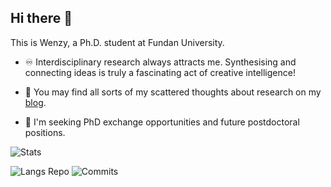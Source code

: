 ## Hi there 👋

<!--
**WenzyWong/WenzyWong** is a ✨ _special_ ✨ repository because its `README.md` (this file) appears on your GitHub profile.

Here are some ideas to get you started:

- 🔭 I’m currently working on ...
- 🌱 I’m currently learning ...
- 👯 I’m looking to collaborate on ...
- 🤔 I’m looking for help with ...
- 💬 Ask me about ...
- 📫 How to reach me: ...
- 😄 Pronouns: ...
- ⚡ Fun fact: ...
-->

This is Wenzy, a Ph.D. student at Fundan University. 

- ♾️ Interdisciplinary research always attracts me. Synthesising and connecting ideas is truly a fascinating act of creative intelligence! 

- 💭 You may find all sorts of my scattered thoughts about research on my [blog](https://wenzywong.blog/). 

- 📇 I'm seeking PhD exchange opportunities and future postdoctoral positions.

![Stats](https://github-profile-summary-cards.vercel.app/api/cards/profile-details?username=WenzyWong&theme=gotham)

![Langs Repo](http://github-profile-summary-cards.vercel.app/api/cards/repos-per-language?username=WenzyWong&theme=gotham) ![Commits](http://github-profile-summary-cards.vercel.app/api/cards/productive-time?username=WenzyWong&theme=gotham&utcOffset=8)
